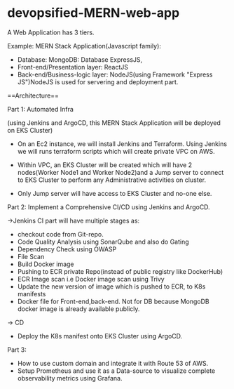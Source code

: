 # devopsified-MERN-web-app

A Web Application has 3 tiers.

Example: MERN Stack Application(Javascript family): 
- Database: MongoDB: Database ExpressJS, 
- Front-end/Presentation layer: ReactJS
- Back-end/Business-logic layer: NodeJS(using Framework "Express JS")NodeJS is used for servering and deployment part. 


==Architecture==

Part 1: 
Automated Infra

(using Jenkins and ArgoCD, this MERN Stack Application will be deployed on
EKS Cluster)

- On an Ec2 instance, we will install Jenkins and Terraform. Using Jenkins 
we will runs terraform scripts which will create private VPC on AWS. 

- Within VPC, an EKS Cluster will be created which will have 2 nodes(Worker 
Node1 and Worker Node2)and a Jump server to connect to EKS Cluster 
to perform any Administrative activities on cluster. 
- Only Jump server will have access to EKS Cluster and no-one else.


Part 2: 
Implement a Comprehensive CI/CD using Jenkins and ArgoCD. 

->Jenkins CI part will have multiple stages as: 
- checkout code from Git-repo.
- Code Quality Analysis using SonarQube and also do Gating
- Dependency Check using OWASP
- File Scan 
- Build Docker image
- Pushing to ECR private Repo(instead of public registry like DockerHub)
- ECR Image scan i.e Docker image scan using Trivy
- Update the new version of image which is pushed to ECR, to K8s manifests
- Docker file for Front-end,back-end. Not for DB because MongoDB docker image is already available publicly. 

-> CD
- Deploy the K8s manifest onto EKS Cluster using ArgoCD.


Part 3: 
- How to use custom domain and integrate it with Route 53 of AWS. 
- Setup Prometheus and use it as a Data-source to visualize complete observability metrics using Grafana. 
  
